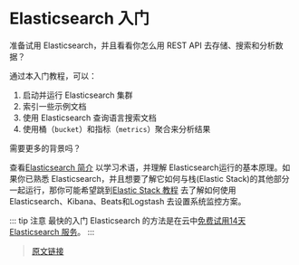 # Elasticsearch 入门

准备试用 Elasticsearch，并且看看你怎么用 REST API 去存储、搜索和分析数据？

通过本入门教程，可以：

1. 启动并运行 Elasticsearch 集群
2. 索引一些示例文档
3. 使用 Elasticsearch 查询语言搜索文档
4. 使用桶（`bucket`）和指标（`metrics`）聚合来分析结果

需要更多的背景吗？

查看[Elasticsearch 简介](/README) 以学习术语，并理解 Elasticsearch运行的基本原理。如果你已熟悉 Elasticsearch，并且想要了解它如何与栈(Elastic Stack)的其他部分一起运行，那你可能希望跳到[Elastic Stack 教程](https://www.elastic.co/guide/en/elastic-stack-get-started/7.11/get-started-elastic-stack.html) 去了解如何使用 Elasticsearch、Kibana、Beats和Logstash 去设置系统监控方案。

::: tip 注意
最快的入门 Elasticsearch 的方法是在云中[免费试用14天 Elasticsearch 服务](https://www.elastic.co/cloud/elasticsearch-service/signup?baymax=docs-body&elektra=docs)。
:::

> [原文链接](https://www.elastic.co/guide/en/elasticsearch/reference/current/getting-started.html)
